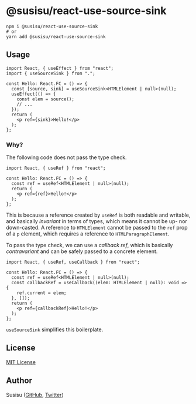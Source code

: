 # @susisu/react-use-source-sink

``` shell
npm i @susisu/react-use-source-sink
# or
yarn add @susisu/react-use-source-sink
```

## Usage

``` tsx
import React, { useEffect } from "react";
import { useSourceSink } from ".";

const Hello: React.FC = () => {
  const [source, sink] = useSourceSink<HTMLElement | null>(null);
  useEffect(() => {
    const elem = source();
    // ...
  });
  return (
    <p ref={sink}>Hello!</p>
  );
};
```

### Why?

The following code does not pass the type check.

``` tsx
import React, { useRef } from "react";

const Hello: React.FC = () => {
  const ref = useRef<HTMLElement | null>(null);
  return (
    <p ref={ref}>Hello!</p>
  );
};
```

This is because a reference created by `useRef` is both readable and writable, and basically *invariant* in terms of types, which means it cannot be up- nor down-casted. A reference to `HTMLElement` cannot be passed to the `ref` prop of a `p` element, which requires a reference to `HTMLParagraphElement`.

To pass the type check, we can use a *callback ref*, which is basically *contravariant* and can be safely passed to a concrete element.

``` tsx
import React, { useRef, useCallback } from "react";

const Hello: React.FC = () => {
  const ref = useRef<HTMLElement | null>(null);
  const callbackRef = useCallback((elem: HTMLElement | null): void => {
    ref.current = elem;
  }, []);
  return (
    <p ref={callbackRef}>Hello!</p>
  );
};
```

`useSourceSink` simplifies this boilerplate.

## License

[MIT License](http://opensource.org/licenses/mit-license.php)

## Author

Susisu ([GitHub](https://github.com/susisu), [Twitter](https://twitter.com/susisu2413))
